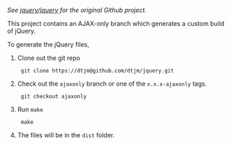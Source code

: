 *See [jquery/jquery](https://github.com/jquery/jquery) for the original Github project.*

This project contains an AJAX-only branch which generates a custom build of jQuery.

To generate the jQuery files,

1. Clone out the git repo

        git clone https://dtjm@github.com/dtjm/jquery.git

2. Check out the `ajaxonly` branch or one of the `x.x.x-ajaxonly` tags.

        git checkout ajaxonly

2. Run `make`

        make
    
3. The files will be in the `dist` folder.
